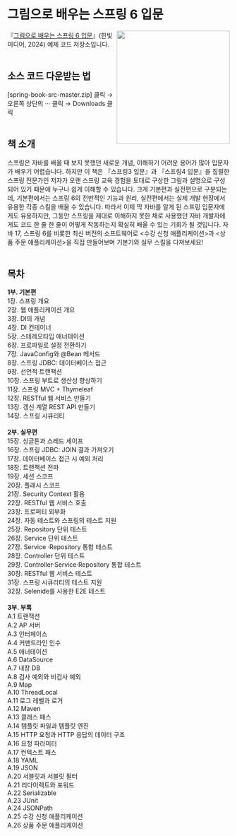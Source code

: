 # 그림으로 배우는 스프링 6 입문
<a href="https://www.hanbit.co.kr/store/books/look.php?p_code=B9703548802"><img src="https://www.hanbit.co.kr/data/books/B9703548802_l.jpg" height="256px" align="right"></a>

『[그림으로 배우는 스프링 6 입문](https://www.hanbit.co.kr/store/books/look.php?p_code=B9703548802)』(한빛미디어, 2024) 예제 코드 저장소입니다.
<br/>
<br/>
## 소스 코드 다운받는 법
[spring-book-src-master.zip] 클릭 → 오른쪽 상단의 ··· 클릭 → Downloads 클릭
<br/>
<br/>
## 책 소개
스프링은 자바를 배울 때 보지 못했던 새로운 개념, 이해하기 어려운 용어가 많아 입문자가 배우기 어렵습니다. 하지만 이 책은 『스프링3 입문』과 『스프링4 입문』을 집필한 스프링 전문가인 저자가 오랜 스프링 교육 경험을 토대로 구상한 그림과 설명으로 구성되어 있기 때문에 누구나 쉽게 이해할 수 있습니다. 크게 기본편과 실전편으로 구분되는데, 기본편에서는 스프링 6의 전반적인 기능과 원리, 실전편에서는 실제 개발 현장에서 유용한 각종 스킬을 배울 수 있습니다. 따라서 이제 막 자바를 알게 된 스프링 입문자에게도 유용하지만, 그동안 스프링을 제대로 이해하지 못한 채로 사용했던 자바 개발자에게도 코드 한 줄 한 줄이 어떻게 작동하는지 확실히 배울 수 있는 기회가 될 것입니다. 자바 17, 스프링 6를 비롯한 최신 버전의 소프트웨어로 <수강 신청 애플리케이션>과 <상품 주문 애플리케이션>을 직접 만들어보며 기본기와 실무 스킬을 다져보세요!
<br/>
<br/>
## 목차
**1부. 기본편**  
1장. 스프링 개요<br/>
2장. 웹 애플리케이션 개요<br/>
3장. DI의 개념<br/>
4장. DI 컨테이너<br/>
5장. 스테레오타입 애너테이션<br/>
6장. 프로파일로 설정 전환하기<br/>
7장. JavaConfig와 @Bean 메서드<br/>
8장. 스프링 JDBC: 데이터베이스 접근<br/>
9장. 선언적 트랜잭션<br/>
10장. 스프링 부트로 생산성 향상하기<br/>
11장. 스프링 MVC + Thymeleaf<br/>
12장. RESTful 웹 서비스 만들기<br/>
13장. 갱신 계열 REST API 만들기<br/>
14장. 스프링 시큐리티<br/>
<br/>
**2부. 실무편**     
15장. 싱글톤과 스레드 세이프<br/>
16장. 스프링 JDBC: JOIN 결과 가져오기<br/>
17장. 데이터베이스 접근 시 예외 처리<br/>
18장. 트랜잭션 전파<br/>
19장. 세션 스코프<br/>
20장. 플래시 스코프<br/>
21장. Security Context 활용<br/>
22장. RESTful 웹 서비스 호출<br/>
23장. 프로퍼티 외부화<br/>
24장. 자동 테스트와 스프링의 테스트 지원<br/>
25장. Repository 단위 테스트<br/>
26장. Service 단위 테스트<br/>
27장. Service ·Repository 통합 테스트<br/>
28장. Controller 단위 테스트<br/>
29장. Controller·Service·Repository 통합 테스트<br/>
30장. RESTful 웹 서비스 테스트<br/>
31장. 스프링 시큐리티의 테스트 지원<br/>
32장. Selenide를 사용한 E2E 테스트<br/>
<br/>
**3부. 부록**   
A.1 트랜잭션<br/>
A.2 AP 서버<br/>
A.3 인터페이스<br/>
A.4 커맨드라인 인수<br/>
A.5 애너테이션<br/>
A.6 DataSource<br/>
A.7 내장 DB<br/>
A.8 검사 예외와 비검사 예외<br/>
A.9 Map<br/>
A.10 ThreadLocal<br/>
A.11 로그 레벨과 로거<br/>
A.12 Maven<br/>
A.13 클래스 패스<br/>
A.14 템플릿 파일과 템플릿 엔진<br/>
A.15 HTTP 요청과 HTTP 응답의 데이터 구조<br/>
A.16 요청 파라미터<br/>
A.17 컨텍스트 패스<br/>
A.18 YAML<br/>
A.19 JSON<br/>
A.20 서블릿과 서블릿 필터<br/>
A.21 리다이렉트와 포워드<br/>
A.22 Serializable<br/>
A.23 JUnit<br/>
A.24 JSONPath<br/>
A.25 수강 신청 애플리케이션<br/>
A.26 상품 주문 애플리케이션 
